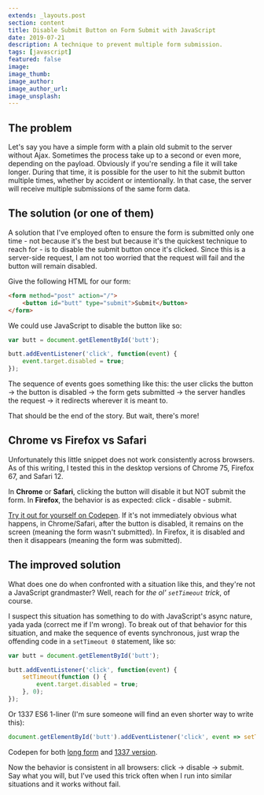 ```yaml
---
extends: _layouts.post
section: content
title: Disable Submit Button on Form Submit with JavaScript
date: 2019-07-21
description: A technique to prevent multiple form submission.
tags: [javascript]
featured: false
image: 
image_thumb: 
image_author: 
image_author_url: 
image_unsplash: 
---
```


## The problem

Let's say you have a simple form with a plain old submit to the server without Ajax. Sometimes the process take up to a second or even more, depending on the payload. Obviously if you're sending a file it will take longer. During that time, it is possible for the user to hit the submit button multiple times, whether by accident or intentionally. In that case, the server will receive multiple submissions of the same form data.

## The solution (or one of them)

A solution that I've employed often to ensure the form is submitted only one time - not because it's the best but because it's the quickest technique to reach for - is to disable the submit button once it's clicked. Since this is a server-side request, I am not too worried that the request will fail and the button will remain disabled.

Give the following HTML for our form:

```html
<form method="post" action="/">
    <button id="butt" type="submit">Submit</button>
</form>
```

We could use JavaScript to disable the button like so:

```javascript
var butt = document.getElementById('butt');

butt.addEventListener('click', function(event) {
    event.target.disabled = true;
});
```

The sequence of events goes something like this: the user clicks the button → the button is disabled → the form gets submitted → the server handles the request → it redirects wherever it is meant to.

That should be the end of the story. But wait, there's more!

## Chrome vs Firefox vs Safari

Unfortunately this little snippet does not work consistently across browsers. As of this writing, I tested this in the desktop versions of Chrome 75, Firefox 67, and Safari 12.

In **Chrome** or **Safari**, clicking the button will disable it but NOT submit the form. In **Firefox**, the behavior is as expected: click - disable - submit.

[Try it out for yourself on Codepen](https://codepen.io/anon/pen/rEXPMN?editors=1010). If it's not immediately obvious what happens, in Chrome/Safari, after the button is disabled, it remains on the screen (meaning the form wasn't submitted). In Firefox, it is disabled and then it disappears (meaning the form was submitted).

## The improved solution

What does one do when confronted with a situation like this, and they're not a JavaScript grandmaster? Well, reach for *the ol' `setTimeout` trick*, of course.

I suspect this situation has something to do with JavaScript's async nature, yada yada (correct me if I'm wrong). To break out of that behavior for this situation, and make the sequence of events synchronous, just wrap the offending code in a `setTimeout 0` statement, like so:

```javascript
var butt = document.getElementById('butt');

butt.addEventListener('click', function(event) { 
    setTimeout(function () {
        event.target.disabled = true;
    }, 0);
});
```

Or 1337 ES6 1-liner (I'm sure someone will find an even shorter way to write this):

```javascript
document.getElementById('butt').addEventListener('click', event => setTimeout(() => event.target.disabled = true, 0));
```

Codepen for both [long form](https://codepen.io/anon/pen/NZQoLm?editors=1010) and [1337 version](https://codepen.io/anon/pen/mNejbP?editors=1010).

Now the behavior is consistent in all browsers: click → disable → submit. Say what you will, but I've used this trick often when I run into similar situations and it works without fail.
